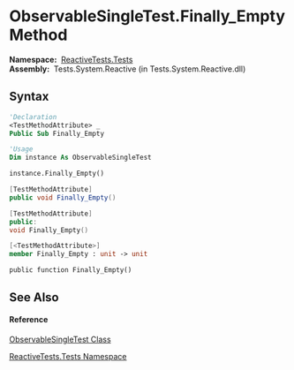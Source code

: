 # ObservableSingleTest.Finally\_Empty Method

**Namespace:**  [ReactiveTests.Tests](ReactiveTests.Tests\ReactiveTests.Tests.md)  
**Assembly:**  Tests.System.Reactive (in Tests.System.Reactive.dll)

## Syntax

```vb
'Declaration
<TestMethodAttribute> _
Public Sub Finally_Empty
```

```vb
'Usage
Dim instance As ObservableSingleTest

instance.Finally_Empty()
```

```csharp
[TestMethodAttribute]
public void Finally_Empty()
```

```c++
[TestMethodAttribute]
public:
void Finally_Empty()
```

```fsharp
[<TestMethodAttribute>]
member Finally_Empty : unit -> unit 
```

```jscript
public function Finally_Empty()
```

## See Also

#### Reference

[ObservableSingleTest Class](ObservableSingleTest\ObservableSingleTest.md)

[ReactiveTests.Tests Namespace](ReactiveTests.Tests\ReactiveTests.Tests.md)




